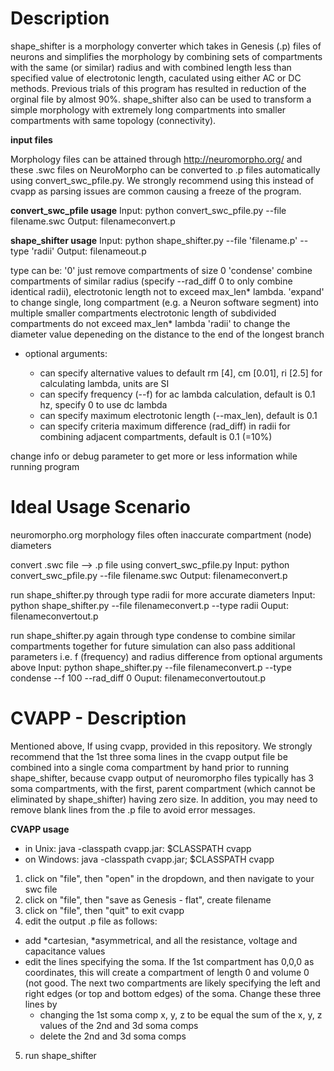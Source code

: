 Description
============
shape_shifter is a morphology converter which takes in Genesis (.p) files of neurons and simplifies the morphology by combining sets of compartments with the same (or similar) radius and with combined length less than specified value of electrotonic length, caculated using either AC or DC methods. Previous trials of this program has resulted in reduction of the orginal file by almost 90%.  shape_shifter also can be used to transform a simple morphology with extremely long compartments into smaller compartments with same topology (connectivity).

**input files**

Morphology files can be attained through http://neuromorpho.org/ and these .swc files on NeuroMorpho can be converted to .p files automatically using convert_swc_pfile.py.  We strongly recommend using this instead of cvapp as parsing issues are common causing a freeze of the program.  

**convert_swc_pfile usage**
 Input:  python convert_swc_pfile.py --file filename.swc
 Output: filenameconvert.p

**shape_shifter usage**
 Input:  python shape_shifter.py --file 'filename.p' --type 'radii'
 Output: filenameout.p

type can be:
  '0'        just remove compartments of size 0
  'condense' combine compartments of similar radius (specify --rad_diff 0 to only combine identical radii),
               electrotonic length not to exceed max_len* lambda.
  'expand'   to change single, long compartment (e.g. a Neuron software segment) into multiple smaller compartments
               electrotonic length of subdivided compartments do not exceed max_len* lambda
  'radii'    to change the diameter value depeneding on the distance to the end of the longest branch

+ optional arguments:

  - can specify alternative values to default rm [4], cm [0.01], ri [2.5] for calculating lambda, units are SI
  - can specify frequency (--f) for ac lambda calculation, default is 0.1 hz, specify 0 to use dc lambda
  - can specify maximum electrotonic length (--max_len), default is 0.1
  - can specify criteria maximum difference (rad_diff) in radii for combining adjacent compartments, default is 0.1 (=10%)
  
change info or debug parameter to get more or less information while running program
           

Ideal Usage Scenario
============
neuromorpho.org morphology files often inaccurate compartment (node) diameters

convert .swc file --> .p file using convert_swc_pfile.py
 Input:   python convert_swc_pfile.py --file filename.swc
 Output:  filenameconvert.p

run shape_shifter.py through type radii for more accurate diameters
 Input:   python shape_shifter.py --file filenameconvert.p --type radii
 Ouput:   filenameconvertout.p
 
run shape_shifter.py again through type condense to combine similar compartments together for future simulation
 can also pass additional parameters i.e. f (frequency) and radius difference from optional arguments above
 Input:   python shape_shifter.py --file filenameconvert.p --type condense --f 100 --rad_diff 0
 Ouput:   filenameconvertoutout.p

CVAPP - Description
============
Mentioned above, 
If using cvapp, provided in this repository. We strongly recommend that the 1st three soma lines in the cvapp output file be combined into a single coma compartment by hand prior to running shape_shifter, because cvapp output of neuromorpho files typically has 3 soma compartments, with the first, parent compartment (which cannot be eliminated by shape_shifter) having zero size. In addition, you may need to remove blank lines from the .p file to avoid error messages.

**CVAPP usage**

- in Unix:
  java -classpath cvapp.jar: $CLASSPATH cvapp
- on Windows:
  java -classpath cvapp.jar; $CLASSPATH cvapp

1. click on "file", then "open" in the dropdown, and then navigate to your swc file
2. click on "file", then "save as Genesis - flat", create filename
3. click on "file", then "quit" to exit cvapp
4. edit the output .p file as follows:
- add *cartesian, *asymmetrical, and all the resistance, voltage and capacitance values
- edit the lines specifying the soma. If the 1st compartment has 0,0,0 as coordinates, this will create a compartment of length 0 and volume 0 (not good. The next two compartments are likely specifying the left and right edges (or top and bottom edges) of the soma.  Change these three lines by
  - changing the 1st soma comp x, y, z to be equal the sum of the x, y, z values of the 2nd and 3d soma comps
  - delete the 2nd and 3d soma comps
5. run shape_shifter